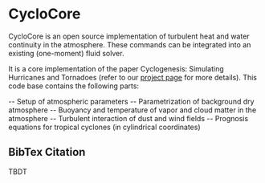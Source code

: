 # CycloCore

CycloCore is an open source implementation of turbulent heat and water continuity in the atmosphere. These commands can be integrated into an existing (one-moment) fluid solver.


It is a core implementation of the paper Cyclogenesis: Simulating Hurricanes and Tornadoes (refer to our [project page](http://computationalsciences.org/publications/amador-herrera-2024-cyclogenesis.html) for more details). This code base contains the following parts:

-- Setup of atmospheric parameters
-- Parametrization of background dry atmosphere
-- Buoyancy and temperature of vapor and cloud matter in the atmosphere
-- Turbulent interaction of dust and wind fields
-- Prognosis equations for tropical cyclones (in cylindrical coordinates)

BibTex Citation
----------------------
TBDT
